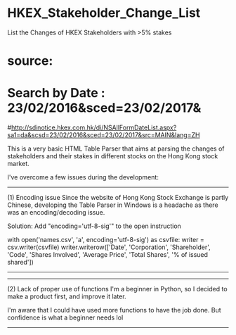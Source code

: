 # HKEX_Stakeholder_Change_List
List the Changes of HKEX Stakeholders with >5% stakes

# source:
# Search by Date : 23/02/2016&sced=23/02/2017&
#http://sdinotice.hkex.com.hk/di/NSAllFormDateList.aspx?sa1=da&scsd=23/02/2016&sced=23/02/2017&src=MAIN&lang=ZH

This is a very basic HTML Table Parser that aims at parsing the changes of stakeholders and their stakes in different stocks on the Hong Kong stock market.

I've overcome a few issues during the development:
*****************************
(1) Encoding issue
Since the website of Hong Kong Stock Exchange is partly Chinese, developing the Table Parser in Windows is a headache as there was an encoding/decoding issue.

Solution: Add "encoding='utf-8-sig'" to the open instruction

with open('names.csv', 'a', encoding='utf-8-sig') as csvfile:
        writer = csv.writer(csvfile)
        writer.writerow(['Date', 'Corporation', 'Shareholder', 'Code', 'Shares Involved', 'Average Price', 'Total Shares', '% of issued shared'])
*****************************


*****************************
(2) Lack of proper use of functions
I'm a beginner in Python, so I decided to make a product first, and improve it later.

I'm aware that I could have used more functions to have the job done. But confidence is what a beginner needs lol
*****************************
